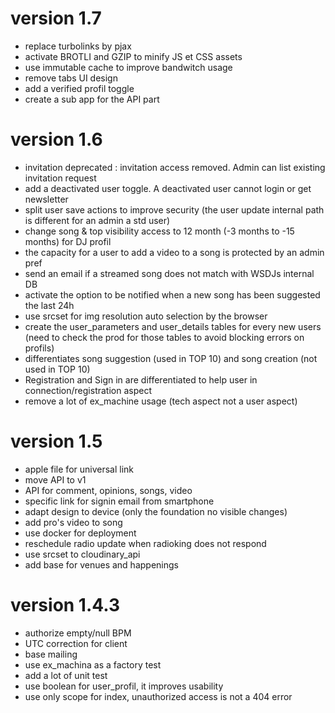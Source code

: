 # version 1.7
- replace turbolinks by pjax
- activate BROTLI and GZIP to minify JS et CSS assets
- use immutable cache to improve bandwitch usage
- remove tabs UI design
- add a verified profil toggle
- create a sub app for the API part
# version 1.6
- invitation deprecated : invitation access removed. Admin can list existing invitation request 
- add a deactivated user toggle. A deactivated user cannot login or get newsletter
- split user save actions to improve security (the user update internal path is different for an admin a std user)
- change song & top visibility access to 12 month (-3 months to -15 months) for DJ profil
- the capacity for a user to add a video to a song is protected by an admin pref
- send an email if a streamed song does not match with WSDJs internal DB
- activate the option to be notified when a new song has been suggested the last 24h
- use srcset for img resolution auto selection by the browser
- create the user_parameters and user_details tables for every new users (need to check the prod for those tables to avoid blocking errors on profils)
- differentiates song suggestion (used in TOP 10) and song creation (not used in TOP 10) 
- Registration and Sign in are differentiated to help user in connection/registration aspect
- remove a lot of ex_machine usage (tech aspect not a user aspect)
# version 1.5
- apple file for universal link
- move API to v1 
- API for comment, opinions, songs, video
- specific link for signin email from smartphone
- adapt design to device (only the foundation no visible changes)
- add pro's video to song
- use docker for deployment
- reschedule radio update when radioking does not respond
- use srcset to cloudinary_api
- add base for venues and happenings
# version 1.4.3
- authorize empty/null BPM
- UTC correction for client
- base mailing
- use ex_machina as a factory test
- add a lot of unit test
- use boolean for user_profil, it improves usability
- use only scope for index, unauthorized access is not a 404 error

